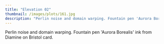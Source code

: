 ```yaml
---
title: "Elevation 02"
thumbnail: /images/plots/161.jpg
description: "Perlin noise and domain warping. Fountain pen 'Aurora Borealis' ink from Diamine on Bristol card."
---
```


Perlin noise and domain warping. Fountain pen 'Aurora Borealis' ink from Diamine on Bristol card.
